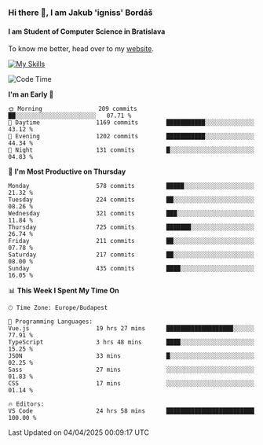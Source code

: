 ### Hi there 👋, I am Jakub 'igniss' Bordáš

#### I am Student of Computer Science in Bratislava
To know me better, head over to my [website](https://bordas.sk).

[![My Skills](https://skillicons.dev/icons?i=js,typescript,html,css,figma,svelte,vue,next,postgresql,nest,express,nodejs)](https://bordas.sk)


<!--START_SECTION:waka-->
![Code Time](http://img.shields.io/badge/Code%20Time-1%2C789%20hrs%2015%20mins-blue)

**I'm an Early 🐤** 

```text
🌞 Morning                209 commits         ██░░░░░░░░░░░░░░░░░░░░░░░   07.71 % 
🌆 Daytime                1169 commits        ███████████░░░░░░░░░░░░░░   43.12 % 
🌃 Evening                1202 commits        ███████████░░░░░░░░░░░░░░   44.34 % 
🌙 Night                  131 commits         █░░░░░░░░░░░░░░░░░░░░░░░░   04.83 % 
```
📅 **I'm Most Productive on Thursday** 

```text
Monday                   578 commits         █████░░░░░░░░░░░░░░░░░░░░   21.32 % 
Tuesday                  224 commits         ██░░░░░░░░░░░░░░░░░░░░░░░   08.26 % 
Wednesday                321 commits         ███░░░░░░░░░░░░░░░░░░░░░░   11.84 % 
Thursday                 725 commits         ███████░░░░░░░░░░░░░░░░░░   26.74 % 
Friday                   211 commits         ██░░░░░░░░░░░░░░░░░░░░░░░   07.78 % 
Saturday                 217 commits         ██░░░░░░░░░░░░░░░░░░░░░░░   08.00 % 
Sunday                   435 commits         ████░░░░░░░░░░░░░░░░░░░░░   16.05 % 
```


📊 **This Week I Spent My Time On** 

```text
🕑︎ Time Zone: Europe/Budapest

💬 Programming Languages: 
Vue.js                   19 hrs 27 mins      ███████████████████░░░░░░   77.91 % 
TypeScript               3 hrs 48 mins       ████░░░░░░░░░░░░░░░░░░░░░   15.25 % 
JSON                     33 mins             █░░░░░░░░░░░░░░░░░░░░░░░░   02.25 % 
Sass                     27 mins             ░░░░░░░░░░░░░░░░░░░░░░░░░   01.83 % 
CSS                      17 mins             ░░░░░░░░░░░░░░░░░░░░░░░░░   01.14 % 

🔥 Editors: 
VS Code                  24 hrs 58 mins      █████████████████████████   100.00 % 
```


 Last Updated on 04/04/2025 00:09:17 UTC
<!--END_SECTION:waka-->
